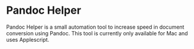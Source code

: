 # Pandoc Helper

Pandoc Helper is a small automation tool to increase speed in document conversion using Pandoc. This tool is currently only available for Mac and uses Applescript.

